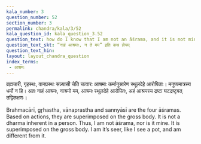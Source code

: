```yaml
---
kala_number: 3
question_number: 52
section_number: 3
permalink: chandra/kala/3/52
kala_question_id: kala_question_3.52
question_text: how do I know that I am not an āśrama, and it is not mine
question_text_skt: “नाहं आश्रमाः, न ते मम” इति कथ ज्ञेयम्
question_text_hin: 
layout: layout_chandra_question
index_terms:
 - आश्रमः
---
```


<!-- skt-start -->
ब्रह्मचारी, गृहस्थः, वानप्रस्थः सन्न्यासी चेति चत्वारः आश्रमाः कर्मानुसारेण स्थूलदेहे आरोपिताः। मनुष्यमात्रस्य धर्मो न हि। अतः नाहं आश्रमः, नाश्रमो मम, आश्रमः स्थूलदेहे आरोपितः, अहं आश्रमस्य द्रष्टा घटद्रष्टृवत् तद्विलक्षणः।
<!-- skt-end -->

<!-- eng-start -->
Brahmacārī, gr̥hastha, vānaprastha and sannyāsī are the four āśramas. Based on actions, they are superimposed on the gross body. It is not a dharma inherent in a person. Thus, I am not āśrama, nor is it mine. It is superimposed on the gross body. I am it’s seer, like I see a pot, and am different from it. 
<!-- eng-end -->

